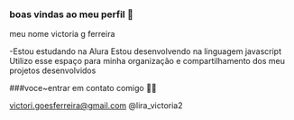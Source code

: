 ### boas vindas ao meu perfil 🔆

meu nome victoria g ferreira 

-Estou estudando na Alura
Estou desenvolvendo na linguagem javascript
Utilizo esse espaço para minha organização e compartilhamento dos meu projetos desenvolvidos 

###voce~entrar em contato comigo 💜💜

victori.goesferreira@gmail.com
@lira_victoria2
